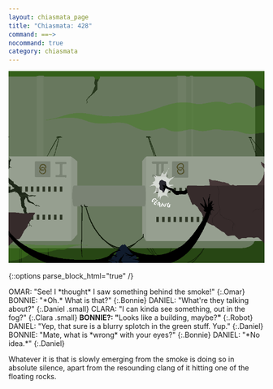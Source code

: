 ```yaml
---
layout: chiasmata_page
title: "Chiasmata: 428"
command: ==~>
nocommand: true
category: chiasmata
---
```


![428](/chiasmata/images/narrative/426.png)

{::options parse_block_html="true" /}
<div class="dialogue">
OMAR: "See! I *thought* I saw something behind the smoke!" 
{:.Omar}
BONNIE: "*Oh.* What is that?" 
{:.Bonnie}
DANIEL: "What're they talking about?" 
{:.Daniel .small}
CLARA: "I can kinda see something, out in the fog?" 
{:.Clara .small}
<b>BONNIE?: "</b><span class="Bonnie">Looks like a building, maybe?</span><b>"</b> 
{:.Robot}
DANIEL: "Yep, that sure is a blurry splotch in the green stuff. Yup." 
{:.Daniel}
BONNIE: "Mate, what is *wrong* with your eyes?" 
{:.Bonnie}
DANIEL: "*No idea.*" 
{:.Daniel}
</div>

Whatever it is that is slowly emerging from the smoke is doing so in absolute silence, apart from the resounding clang of it hitting one of the floating rocks.